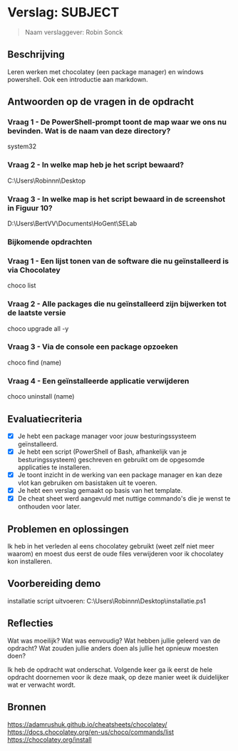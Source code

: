# Verslag: SUBJECT

> Naam verslaggever: Robin Sonck

## Beschrijving

Leren werken met chocolatey (een package manager) en windows powershell. Ook een introductie aan markdown.

## Antwoorden op de vragen in de opdracht

### Vraag 1 - De PowerShell-prompt toont de map waar we ons nu bevinden. Wat is de naam van deze directory?

system32

### Vraag 2 - In welke map heb je het script bewaard?

C:\Users\Robinnn\Desktop

### Vraag 3 - In welke map is het script bewaard in de screenshot in Figuur 10?

D:\Users\BertVV\Documents\HoGent\SELab

### Bijkomende opdrachten

### Vraag 1 - Een lijst tonen van de software die nu geïnstalleerd is via Chocolatey

choco list

### Vraag 2 - Alle packages die nu geïnstalleerd zijn bijwerken tot de laatste versie	

choco upgrade all -y

### Vraag 3 - Via de console een package opzoeken	

choco find (name)

### Vraag 4 - Een geïnstalleerde applicatie verwijderen	

choco uninstall (name)

## Evaluatiecriteria

- [X] Je hebt een package manager voor jouw besturingssysteem geïnstalleerd.
- [X]  Je hebt een script (PowerShell of Bash, afhankelijk van je besturingssysteem) geschreven en gebruikt om de opgesomde applicaties te installeren.
- [X]  Je toont inzicht in de werking van een package manager en kan deze vlot kan gebruiken om basistaken uit te voeren.
- [X]  Je hebt een verslag gemaakt op basis van het template.
- [X]  De cheat sheet werd aangevuld met nuttige commando's die je wenst te onthouden voor later.

## Problemen en oplossingen

Ik heb in het verleden al eens chocolatey gebruikt (weet zelf niet meer waarom) en moest dus eerst de oude files verwijderen voor ik chocolatey kon installeren.

## Voorbereiding demo

installatie script uitvoeren:
C:\Users\Robinnn\Desktop\installatie.ps1

## Reflecties

Wat was moeilijk? Wat was eenvoudig? Wat hebben jullie geleerd van de opdracht? Wat zouden jullie anders doen als jullie het opnieuw moesten doen?

Ik heb de opdracht wat onderschat. Volgende keer ga ik eerst de hele opdracht doornemen voor ik deze maak, op deze manier weet ik duidelijker wat er verwacht wordt.

## Bronnen

https://adamrushuk.github.io/cheatsheets/chocolatey/
https://docs.chocolatey.org/en-us/choco/commands/list
https://chocolatey.org/install